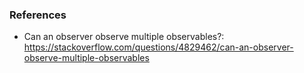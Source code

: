 ### References
 - Can an observer observe multiple observables?:  
   https://stackoverflow.com/questions/4829462/can-an-observer-observe-multiple-observables